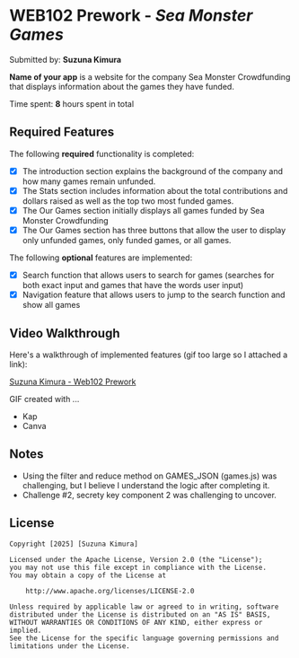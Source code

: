 # WEB102 Prework - *Sea Monster Games*

Submitted by: **Suzuna Kimura**

**Name of your app** is a website for the company Sea Monster Crowdfunding that displays information about the games they have funded.

Time spent: **8** hours spent in total

## Required Features

The following **required** functionality is completed:

* [x] The introduction section explains the background of the company and how many games remain unfunded.
* [x] The Stats section includes information about the total contributions and dollars raised as well as the top two most funded games.
* [x] The Our Games section initially displays all games funded by Sea Monster Crowdfunding
* [x] The Our Games section has three buttons that allow the user to display only unfunded games, only funded games, or all games.

The following **optional** features are implemented:

* [x] Search function that allows users to search for games (searches for both exact input and games that have the words user input)
* [x] Navigation feature that allows users to jump to the search function and show all games

## Video Walkthrough

Here's a walkthrough of implemented features (gif too large so I attached a link):

[Suzuna Kimura - Web102 Prework](https://www.canva.com/design/DAGbSeMGhCg/kRn8Zr3P6_M4Ql0hPknZ5A/watch?utm_content=DAGbSeMGhCg&utm_campaign=designshare&utm_medium=link2&utm_source=uniquelinks&utlId=he7e3be8d13)

<!-- Replace this with whatever GIF tool you used! -->
GIF created with ...  
- Kap
- Canva


## Notes
- Using the filter and reduce method on GAMES_JSON (games.js) was challenging, but I believe I understand the logic after completing it.
- Challenge #2, secrety key component 2 was challenging to uncover. 

## License

    Copyright [2025] [Suzuna Kimura]

    Licensed under the Apache License, Version 2.0 (the "License");
    you may not use this file except in compliance with the License.
    You may obtain a copy of the License at

        http://www.apache.org/licenses/LICENSE-2.0

    Unless required by applicable law or agreed to in writing, software
    distributed under the License is distributed on an "AS IS" BASIS,
    WITHOUT WARRANTIES OR CONDITIONS OF ANY KIND, either express or implied.
    See the License for the specific language governing permissions and
    limitations under the License.
